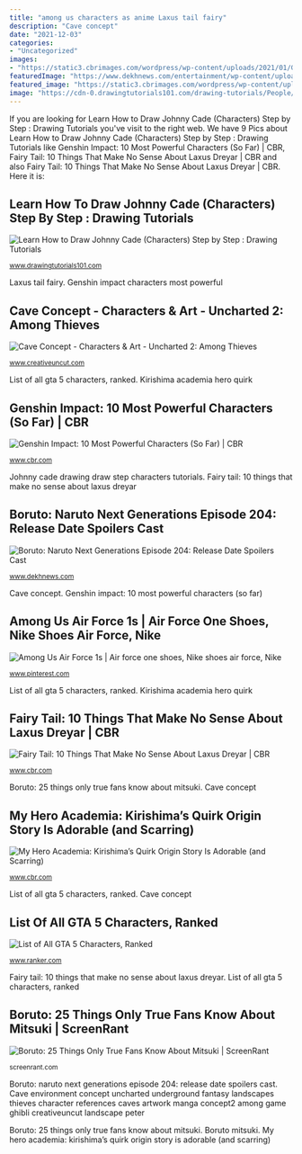 ```yaml
---
title: "among us characters as anime Laxus tail fairy"
description: "Cave concept"
date: "2021-12-03"
categories:
- "Uncategorized"
images:
- "https://static3.cbrimages.com/wordpress/wp-content/uploads/2021/01/Genshin-Impact-Characters-Cropped.jpg"
featuredImage: "https://www.dekhnews.com/entertainment/wp-content/uploads/2021/06/boruto__naruto_next_generation_all_teams_by_iennidesign_dc1bip3-fullview-1200x630-cropped.jpg"
featured_image: "https://static3.cbrimages.com/wordpress/wp-content/uploads/2021/01/Genshin-Impact-Characters-Cropped.jpg"
image: "https://cdn-0.drawingtutorials101.com/drawing-tutorials/People/Characters/johnny-cade/how-to-draw-Johnny-Cade-step-8.png"
---
```


If you are looking for Learn How to Draw Johnny Cade (Characters) Step by Step : Drawing Tutorials you've visit to the right web. We have 9 Pics about Learn How to Draw Johnny Cade (Characters) Step by Step : Drawing Tutorials like Genshin Impact: 10 Most Powerful Characters (So Far) | CBR, Fairy Tail: 10 Things That Make No Sense About Laxus Dreyar | CBR and also Fairy Tail: 10 Things That Make No Sense About Laxus Dreyar | CBR. Here it is:

## Learn How To Draw Johnny Cade (Characters) Step By Step : Drawing Tutorials

![Learn How to Draw Johnny Cade (Characters) Step by Step : Drawing Tutorials](https://cdn-0.drawingtutorials101.com/drawing-tutorials/People/Characters/johnny-cade/how-to-draw-Johnny-Cade-step-8.png "Boruto: 25 things only true fans know about mitsuki")

<small>www.drawingtutorials101.com</small>

Laxus tail fairy. Genshin impact characters most powerful

## Cave Concept - Characters &amp; Art - Uncharted 2: Among Thieves

![Cave Concept - Characters &amp; Art - Uncharted 2: Among Thieves](http://www.creativeuncut.com/gallery-12/art/u2at-cave-concept2.jpg "Among us air force 1s")

<small>www.creativeuncut.com</small>

List of all gta 5 characters, ranked. Kirishima academia hero quirk

## Genshin Impact: 10 Most Powerful Characters (So Far) | CBR

![Genshin Impact: 10 Most Powerful Characters (So Far) | CBR](https://static3.cbrimages.com/wordpress/wp-content/uploads/2021/01/Genshin-Impact-Characters-Cropped.jpg "Boruto mitsuki")

<small>www.cbr.com</small>

Johnny cade drawing draw step characters tutorials. Fairy tail: 10 things that make no sense about laxus dreyar

## Boruto: Naruto Next Generations Episode 204: Release Date Spoilers Cast

![Boruto: Naruto Next Generations Episode 204: Release Date Spoilers Cast](https://www.dekhnews.com/entertainment/wp-content/uploads/2021/06/boruto__naruto_next_generation_all_teams_by_iennidesign_dc1bip3-fullview-1200x630-cropped.jpg "Boruto: 25 things only true fans know about mitsuki")

<small>www.dekhnews.com</small>

Cave concept. Genshin impact: 10 most powerful characters (so far)

## Among Us Air Force 1s | Air Force One Shoes, Nike Shoes Air Force, Nike

![Among Us Air Force 1s | Air force one shoes, Nike shoes air force, Nike](https://i.pinimg.com/736x/24/f1/d0/24f1d05984410e5d8ccfdc7d99d02ed3.jpg "Johnny cade drawing draw step characters tutorials")

<small>www.pinterest.com</small>

List of all gta 5 characters, ranked. Kirishima academia hero quirk

## Fairy Tail: 10 Things That Make No Sense About Laxus Dreyar | CBR

![Fairy Tail: 10 Things That Make No Sense About Laxus Dreyar | CBR](https://static3.cbrimages.com/wordpress/wp-content/uploads/2020/10/Laxus-Header-Cropped.jpg "Laxus tail fairy")

<small>www.cbr.com</small>

Boruto: 25 things only true fans know about mitsuki. Cave concept

## My Hero Academia: Kirishima’s Quirk Origin Story Is Adorable (and Scarring)

![My Hero Academia: Kirishima’s Quirk Origin Story Is Adorable (and Scarring)](https://static0.cbrimages.com/wordpress/wp-content/uploads/2020/06/My-Hero-Academia-Kirishima.jpg "Boruto: naruto next generations episode 204: release date spoilers cast")

<small>www.cbr.com</small>

List of all gta 5 characters, ranked. Cave concept

## List Of All GTA 5 Characters, Ranked

![List of All GTA 5 Characters, Ranked](https://imgix.ranker.com/list_img_v2/14937/1834937/original/list-of-grand-theft-auto-v-characters-ranked-u1?w=817&amp;h=427&amp;fm=jpg&amp;q=50&amp;fit=crop "Cave concept")

<small>www.ranker.com</small>

Fairy tail: 10 things that make no sense about laxus dreyar. List of all gta 5 characters, ranked

## Boruto: 25 Things Only True Fans Know About Mitsuki | ScreenRant

![Boruto: 25 Things Only True Fans Know About Mitsuki | ScreenRant](https://static1.srcdn.com/wordpress/wp-content/uploads/2019/02/M-fi-1.jpg "Laxus tail fairy")

<small>screenrant.com</small>

Boruto: naruto next generations episode 204: release date spoilers cast. Cave environment concept uncharted underground fantasy landscapes thieves character references caves artwork manga concept2 among game ghibli creativeuncut landscape peter

Boruto: 25 things only true fans know about mitsuki. Boruto mitsuki. My hero academia: kirishima’s quirk origin story is adorable (and scarring)
